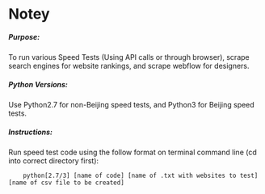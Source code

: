 # Notey
##### Purpose:
To run various Speed Tests (Using API calls or through browser), scrape search engines for website rankings, and scrape webflow for designers.

##### Python Versions:
Use Python2.7 for non-Beijing speed tests, and Python3 for Beijing speed tests.

##### Instructions:
Run speed test code using the follow format on terminal command line (cd into correct directory first):

        python[2.7/3] [name of code] [name of .txt with websites to test] [name of csv file to be created]
